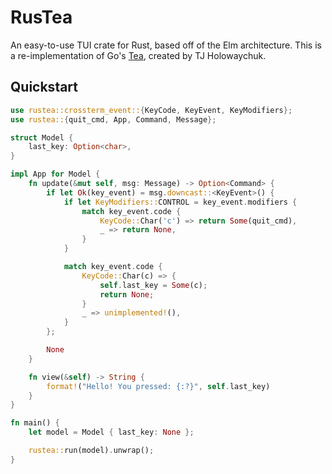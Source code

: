 # RusTea

An easy-to-use TUI crate for Rust, based off of the Elm architecture.
This is a re-implementation of Go's [Tea](https://github.com/tj/go-tea), created by TJ Holowaychuk.

## Quickstart

```rust
use rustea::crossterm_event::{KeyCode, KeyEvent, KeyModifiers};
use rustea::{quit_cmd, App, Command, Message};

struct Model {
    last_key: Option<char>,
}

impl App for Model {
    fn update(&mut self, msg: Message) -> Option<Command> {
        if let Ok(key_event) = msg.downcast::<KeyEvent>() {
            if let KeyModifiers::CONTROL = key_event.modifiers {
                match key_event.code {
                    KeyCode::Char('c') => return Some(quit_cmd),
                    _ => return None,
                }
            }

            match key_event.code {
                KeyCode::Char(c) => {
                    self.last_key = Some(c);
                    return None;
                }
                _ => unimplemented!(),
            }
        };

        None
    }

    fn view(&self) -> String {
        format!("Hello! You pressed: {:?}", self.last_key)
    }
}

fn main() {
    let model = Model { last_key: None };

    rustea::run(model).unwrap();
}


```